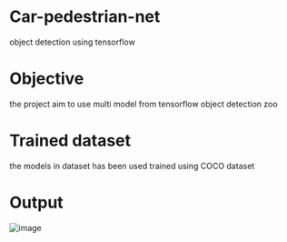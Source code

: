 # Car-pedestrian-net
object detection using tensorflow
# Objective 
the project aim to use multi model from tensorflow object detection zoo
# Trained dataset
the models in dataset has been used trained using COCO dataset
# Output
![image](https://github.com/ebrahimabdelghfar/Car-pedestrian-net/assets/81301684/8cbf2763-88b7-4a3a-a67f-b5c9e6511361)
